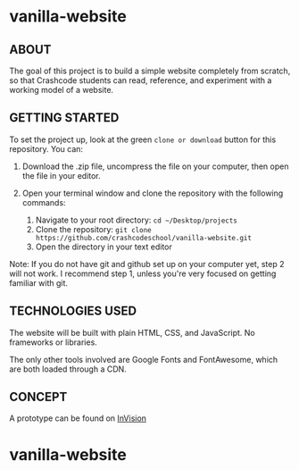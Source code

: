 # vanilla-website

## ABOUT
The goal of this project is to build a simple website completely from scratch, so that Crashcode students can read, reference, and experiment with a working model of a website.

## GETTING STARTED
To set the project up, look at the green `clone or download` button for this repository. You can:

1) Download the .zip file, uncompress the file on your computer, then open the file in your editor.

2) Open your terminal window and clone the repository with the following commands:

    1) Navigate to your root directory: `cd ~/Desktop/projects`
    2) Clone the repository: `git clone https://github.com/crashcodeschool/vanilla-website.git`
    3) Open the directory in your text editor

Note: If you do not have git and github set up on your computer yet, step 2 will not work. I recommend step 1, unless you're very focused on getting familiar with git.

## TECHNOLOGIES USED
The website will be built with plain HTML, CSS, and JavaScript. No frameworks or libraries.

The only other tools involved are Google Fonts and FontAwesome, which are both loaded through a CDN.


## CONCEPT
A prototype can be found on [InVision](https://invis.io/9PN0KSEVCF8#/307597765_v1-Home-1-)
# vanilla-website

